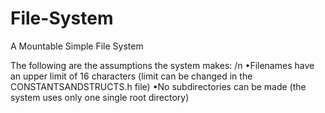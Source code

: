 # File-System

A Mountable Simple File System 

The following are the assumptions the system makes: /n
  •Filenames have an upper limit of 16 characters (limit can be changed in the CONSTANTSANDSTRUCTS.h file)
  •No subdirectories can be made (the system uses only one single root directory) 
